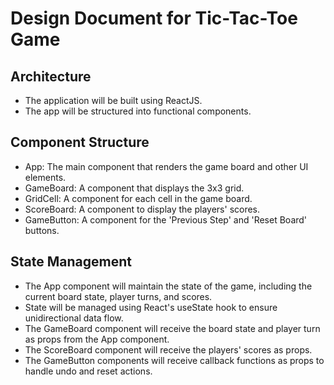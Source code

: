 # Design Document for Tic-Tac-Toe Game

## Architecture
- The application will be built using ReactJS.
- The app will be structured into functional components.

## Component Structure
- App: The main component that renders the game board and other UI elements.
- GameBoard: A component that displays the 3x3 grid.
- GridCell: A component for each cell in the game board.
- ScoreBoard: A component to display the players' scores.
- GameButton: A component for the 'Previous Step' and 'Reset Board' buttons.

## State Management
- The App component will maintain the state of the game, including the current board state, player turns, and scores.
- State will be managed using React's useState hook to ensure unidirectional data flow.
- The GameBoard component will receive the board state and player turn as props from the App component.
- The ScoreBoard component will receive the players' scores as props.
- The GameButton components will receive callback functions as props to handle undo and reset actions.